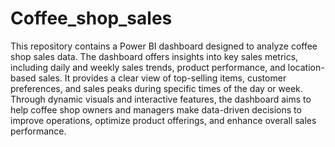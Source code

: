 # Coffee_shop_sales
This repository contains a Power BI dashboard designed to analyze coffee shop sales data. The dashboard offers insights into key sales metrics, including daily and weekly sales trends, product performance, and location-based sales. It provides a clear view of top-selling items, customer preferences, and sales peaks during specific times of the day or week. Through dynamic visuals and interactive features, the dashboard aims to help coffee shop owners and managers make data-driven decisions to improve operations, optimize product offerings, and enhance overall sales performance.

